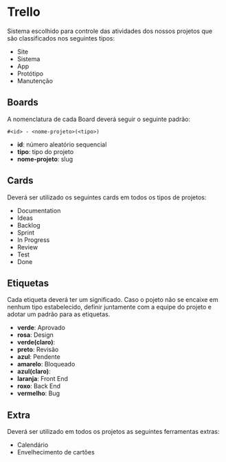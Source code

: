 # Trello

Sistema escolhido para controle das atividades dos nossos projetos que são classificados nos seguintes tipos:

- Site
- Sistema
- App
- Protótipo
- Manutenção

## Boards

A nomenclatura de cada Board deverá seguir o seguinte padrão:

```
#<id> - <nome-projeto>(<tipo>)
```

- **id**: número aleatório sequencial
- **tipo**: tipo do projeto
- **nome-projeto**: slug

## Cards

Deverá ser utilizado os seguintes cards em todos os tipos de projetos:

- Documentation
- Ideas
- Backlog
- Sprint
- In Progress
- Review
- Test
- Done

## Etiquetas

Cada etiqueta deverá ter um significado. Caso o pojeto não se encaixe em nenhum tipo estabelecido, definir juntamente com a equipe do projeto e adotar um padrão para as etiquetas.

- **verde**: Aprovado
- **rosa**: Design
- **verde(claro)**:
- **preto**: Revisão
- **azul**: Pendente
- **amarelo**: Bloqueado
- **azul(claro)**:
- **laranja**: Front End
- **roxo**: Back End
- **vermelho**: Bug

## Extra

Deverá ser utilizado em todos os projetos as seguintes ferramentas extras:

- Calendário
- Envelhecimento de cartões